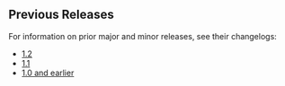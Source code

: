 ## Previous Releases

For information on prior major and minor releases, see their changelogs:

* [1.2](https://github.com/starburstdata/dbt-trino/blob/1.2.latest/CHANGELOG.md)
* [1.1](https://github.com/starburstdata/dbt-trino/blob/1.1.latest/CHANGELOG.md)
* [1.0 and earlier](https://github.com/starburstdata/dbt-trino/blob/1.0.latest/CHANGELOG.md)
